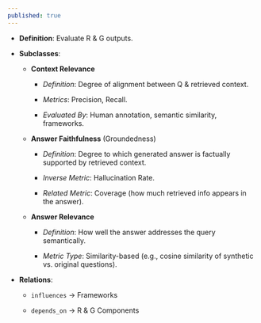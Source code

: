 ```yaml
---
published: true
---
```


- **Definition**: Evaluate R & G outputs.

- **Subclasses**:

  - **Context Relevance**

    - *Definition*: Degree of alignment between Q & retrieved context.

    - *Metrics*: Precision, Recall.

    - *Evaluated By*: Human annotation, semantic similarity, frameworks.

  - **Answer Faithfulness** (Groundedness)

    - *Definition*: Degree to which generated answer is factually supported by retrieved context.

    - *Inverse Metric*: Hallucination Rate.

    - *Related Metric*: Coverage (how much retrieved info appears in the answer).

  - **Answer Relevance**

    - *Definition*: How well the answer addresses the query semantically.

    - *Metric Type*: Similarity-based (e.g., cosine similarity of synthetic vs. original questions).

- **Relations**:

  - `influences` → Frameworks

  - `depends_on` → R & G Components